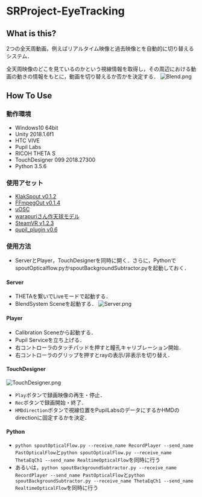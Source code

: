 # SRProject-EyeTracking

## What is this?

2つの全天周動画，例えばリアルタイム映像と過去映像とを自動的に切り替えるシステム．

全天周映像のどこを見ているのかという視線情報を取得し，その周辺における動画の動きの情報をもとに，動画を切り替えるか否かを決定する．
![Blend.png](https://github.com/inamilab/SRProject-EyeTracking/blob/develop/images/Blend.png)

## How To Use

### 動作環境

* Windows10 64bit
* Unity 2018.1.6f1
* HTC VIVE
* Pupil Labs
* RICOH THETA S
* TouchDesigner 099 2018.27300
* Python 3.5.6

### 使用アセット

* [KlakSpout v0.1.2](https://github.com/keijiro/KlakSpout)
* [FFmpegOut v0.1.4](https://github.com/keijiro/FFmpegOut)
* [uOSC](https://github.com/hecomi/uOSC)
* [warapuriさん作天球モデル](http://warapuri.com/post/131599525953/unity%E3%81%A8oculus%E3%81%A7360%E5%BA%A6%E3%83%91%E3%83%8E%E3%83%A9%E3%83%9E%E5%85%A8%E5%A4%A9%E5%91%A8%E5%8B%95%E7%94%BB%E3%82%92%E8%A6%8B%E3%82%8B%E6%96%B9%E6%B3%95%E7%84%A1%E6%96%99%E7%B7%A8)
* [SteamVR v1.2.3](https://github.com/ValveSoftware/steamvr_unity_plugin/releases/tag/1.2.3)
* [pupil_plugin v0.6](https://github.com/pupil-labs/hmd-eyes/releases)

### 使用方法

* ServerとPlayer，TouchDesignerを同時に開く．さらに，PythonでspoutOpticalflow.pyかspoutBackgroundSubtractor.pyを起動しておく．

#### Server

* THETAを繋いでLiveモードで起動する．
* BlendSystem Sceneを起動する．
![Server.png](https://github.com/inamilab/SRProject-EyeTracking/blob/develop/images/Server.png)

#### Player

* Calibration Sceneから起動する．
* Pupil Serviceを立ち上げる．
* 右コントローラのタッチパッドを押すと瞳孔キャリブレーション開始．
* 右コントローラのグリップを押すとrayの表示/非表示を切り替え．

#### TouchDesigner

![TouchDesigner.png](https://github.com/inamilab/SRProject-EyeTracking/blob/develop/images/TouchDesigner.png)

* `Play`ボタンで録画映像の再生・停止．
* `Rec`ボタンで録画開始・終了．
* `HMDdirection`ボタンで視線位置をPupilLabsのデータにするかHMDのdirectionに固定するかを決定．

#### Python

* `python spoutOpticalFlow.py --receive_name RecordPlayer --send_name PastOpticalFlow`と`python spoutOpticalFlow.py --receive_name ThetaEqCh1 --send_name RealtimeOpticalFlow`を同時に行う
* あるいは，`python spoutBackgroundSubtractor.py --receive_name RecordPlayer --send_name PastOpticalFlow`と`python spoutBackgroundSubtractor.py --receive_name ThetaEqCh1 --send_name RealtimeOpticalFlow`を同時に行う
